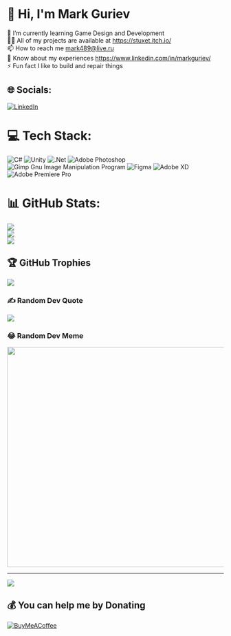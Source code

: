 # 💫 Hi, I'm Mark Guriev
🌱 I’m currently learning Game Design and Development<br>👨‍💻 All of my projects are available at https://stuxet.itch.io/<br>📫 How to reach me mark489@live.ru<br>📄 Know about my experiences https://www.linkedin.com/in/markguriev/<br>⚡ Fun fact I like to build and repair things


## 🌐 Socials:
[![LinkedIn](https://img.shields.io/badge/LinkedIn-%230077B5.svg?logo=linkedin&logoColor=white)](https://linkedin.com/in/markguriev) 

# 💻 Tech Stack:
![C#](https://img.shields.io/badge/C%23-239120?style=for-the-badge&logo=c-sharp&logoColor=white) ![Unity](https://img.shields.io/badge/Unity-100000?style=for-the-badge&logo=unity&logoColor=white) ![.Net](https://img.shields.io/badge/.NET-5C2D91?style=for-the-badge&logo=.net&logoColor=white) ![Adobe Photoshop](https://img.shields.io/badge/adobephotoshop-%2331A8FF.svg?style=flat-square&logo=adobephotoshop&logoColor=white) ![Gimp Gnu Image Manipulation Program](https://img.shields.io/badge/Gimp-657D8B?style=flat-square&logo=gimp&logoColor=FFFFFF) 	![Figma](https://img.shields.io/badge/figma-%23F24E1E.svg?style=flat-square&logo=figma&logoColor=white) ![Adobe XD](https://img.shields.io/badge/Adobe%20XD-470137?style=flat-square&logo=Adobe%20XD&logoColor=#FF61F6) ![Adobe Premiere Pro](https://img.shields.io/badge/Adobe%20Premiere%20Pro-9999FF.svg?style=flat-square&logo=Adobe%20Premiere%20Pro&logoColor=white)
# 📊 GitHub Stats:
![](https://github-readme-stats.vercel.app/api?username=StuXet&theme=dark&hide_border=false&include_all_commits=false&count_private=false)<br/>
![](https://github-readme-streak-stats.herokuapp.com/?user=StuXet&theme=dark&hide_border=false)<br/>
![](https://github-readme-stats.vercel.app/api/top-langs/?username=StuXet&theme=dark&hide_border=false&include_all_commits=false&count_private=false&layout=compact)

## 🏆 GitHub Trophies
![](https://github-profile-trophy.vercel.app/?username=StuXet&theme=radical&no-frame=false&no-bg=true&margin-w=4)

### ✍️ Random Dev Quote
![](https://quotes-github-readme.vercel.app/api?type=horizontal&theme=radical)

### 😂 Random Dev Meme
<img src="https://random-memer.herokuapp.com/" width="512px"/>

---
[![](https://visitcount.itsvg.in/api?id=StuXet&icon=5&color=0)](https://visitcount.itsvg.in)

  ## 💰 You can help me by Donating
  [![BuyMeACoffee](https://img.shields.io/badge/Buy%20Me%20a%20Coffee-ffdd00?style=for-the-badge&logo=buy-me-a-coffee&logoColor=black)](https://buymeacoffee.com/MarkGuriev) 

  <!-- Proudly created with GPRM ( https://gprm.itsvg.in ) -->
  
